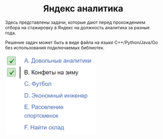 <h1 align = "center"> Яндекс аналитика </h1>
Здесь представлены задачи, которые дают перед прохождением отбора на стажировку в Яндекс на должность аналитика за разные года.
<p> Решение задач может быть в виде файла на языке C++/Python/Java/Go без использования подключаемых библиотек. </p>
<img src = "https://github.com/amateur9/Yandex_analytics/blob/main/Testing%20content:%20Analytics/Result.PNG">
